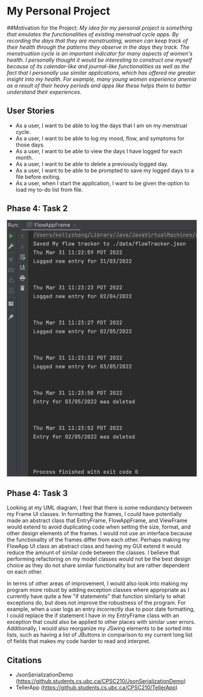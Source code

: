 # My Personal Project

##Motivation for the Project:
*My idea for my personal project is something that emulates the functionalities of existing menstrual cycle apps.
By recording the days that they are menstruating, women can keep track of their health through the patterns they
observe in the days they track. The menstruation cycle is an important indicator for many aspects of women's health. I
personally thought it would be interesting to construct one myself because of its calendar-like and journal-like 
functionalities as well as the fact that I personally use similar applications, which has offered me greater insight 
into my health. For example, many young women experience anemia as a result of their heavy periods and apps like these
helps them to better understand their experiences.*

## User Stories
- As a user, I want to be able to log the days that I am on my menstrual cycle. 
- As a user, I want to be able to log my mood, flow, and symptoms for those days.
- As a user, I want to be able to view the days I have logged for each month.
- As a user, I want to be able to delete a previously logged day.
- As a user, I want to be able to be prompted to save my logged days to a file before exiting. 
- As a user, when I start the application, I want to be given the option to load my to-do list from file.

## Phase 4: Task 2
![](Phase4_Task2.png)

## Phase 4: Task 3
Looking at my UML diagram, I feel that there is some redundancy between my Frame UI classes. In formatting the frames,
I could have potentially made an abstract class that EntryFrame, FlowAppFrame, and ViewFrame would extend to 
avoid duplicating code when setting the size, format, and other design elements of the frames. I would not use an
interface because the functionality of the frames differ from each other. Perhaps making my FlowApp UI class 
an abstract class and having my GUI extend it would reduce the amount of similar code between the classes. I believe
that performing refactoring on my model classes would not be the best design choice as they do not share similar
functionality but are rather dependent on each other. 

In terms of other areas of improvement, I would also look into making my program more robust by adding exception
classes where appropriate as I currently have quite a few "if statements" that function similarly to what exceptions
do, but does not improve the robustness of the program. For example, when a user logs an entry incorrectly due to 
poor date formatting, I could replace the if statement I have in my EntryFrame class with an exception that could also 
be applied to other places with similar user errors. Additionally, I would also reorganize my JSwing elements to be 
sorted into lists, such as having a list of JButtons in comparison to my current long list of fields that makes my 
code harder to read and interpret.

## Citations
- JsonSerializationDemo (https://github.students.cs.ubc.ca/CPSC210/JsonSerializationDemo)
- TellerApp (https://github.students.cs.ubc.ca/CPSC210/TellerApp)
  

